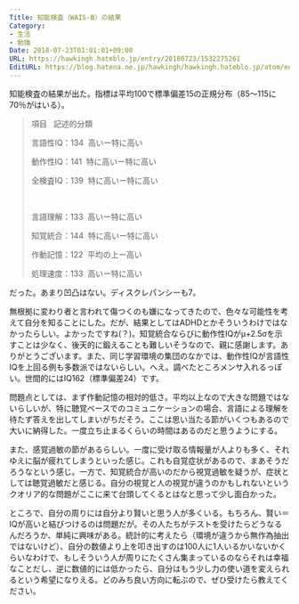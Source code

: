 ```yaml
---
Title: 知能検査（WAIS-Ⅲ）の結果
Category:
- 生活
- 勉強
Date: 2018-07-23T01:01:01+09:00
URL: https://hawkingh.hateblo.jp/entry/20180723/1532275261
EditURL: https://blog.hatena.ne.jp/hawkingh/hawkingh.hateblo.jp/atom/entry/10257846132603650417
---
```


<p>知能検査の結果が出た。指標は平均100で標準偏差15の正規分布（85〜115に70％がはいる）。</p>
<blockquote>
<p>項目 &nbsp; 記述的分類</p>
<p>言語性IQ：134 &nbsp;高いー特に高い</p>
<p>動作性IQ：141 &nbsp;特に高いー特に高い</p>
<p>全検査IQ：139 &nbsp;特に高いー特に高い</p>
<p>&nbsp;</p>
<p>言語理解：133 &nbsp;高いー特に高い</p>
<p>知覚統合：144 &nbsp;特に高いー特に高い</p>
<p>作動記憶：122 &nbsp;平均の上ー高い</p>
<p>処理速度：133 &nbsp;高いー特に高い</p>
</blockquote>
<p>だった。あまり凹凸はない。ディスクレパンシーも7。</p>
<p>無根拠に変わり者と言われて傷つくのも嫌になってきたので、色々な可能性を考えて自分を知ることにした。だが、結果としてはADHDとかそういうわけではなかったらしい。よかったですね(？)。知覚統合ならびに動作性IQがμ+2.5σを示すことは少なく、後天的に鍛えることも難しいそうなので、親に感謝します。ありがとうございます。また、同じ学習環境の集団のなかでは、動作性IQが言語性IQを上回る例も多数派ではないらしい。へえ。調べたところメンサ入れるっぽい。世間的にはIQ162（標準偏差24）です。</p>
<p>問題点としては、まず作動記憶の相対的低さ。平均以上なので大きな問題ではないらしいが、特に聴覚ベースでのコミュニケーションの場合、言語による理解を待たず答えを出してしまいがちだそう。ここは思い当たる節がいくつもあるので大いに納得した。一度立ち止まるくらいの時間はあるのだと思うようにする。</p>
<p>また、感覚過敏の節があるらしい。一度に受け取る情報量が人よりも多く、それゆえに脳が疲れてしまうといった感じ。これも自覚症状があるので、まあそうだろうなという感じ。一方で、知覚統合が高いのだから視覚過敏を疑うが、症状としては聴覚過敏だと感じる。自分の視覚と人の視覚が違うのかもしれないというクオリア的な問題がここに来て台頭してくるとはなと思って少し面白かった。</p>
<p>ところで、自分の周りには自分より賢いと思う人が多くいる。もちろん、賢い＝IQが高いと結びつけるのは問題だが。その人たちがテストを受けたらどうなるんだろうか、単純に興味がある。統計的に考えたら（環境が違うから無作為抽出ではないけど）、自分の数値より上を叩き出すのは100人に1人いるかいないかくらいなわけで、もしそういう人が周りにたくさん集まっているのならそれは幸福なことだし、逆に数値的には低かったら、自分はもう少し力の使い道を変えられるという希望になりえる。どのみち良い方向に転ぶので、ぜひ受けたら教えてください。</p>
